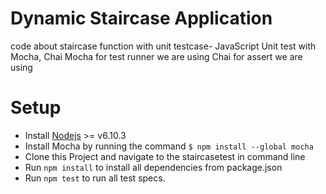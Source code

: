# Dynamic Staircase Application
code about staircase function with unit testcase- JavaScript Unit test with Mocha, Chai
Mocha for test runner we are using
Chai for assert we are using
# Setup
* Install [Nodejs](http://nodejs.org)  >= v6.10.3
* Install Mocha by running the command `$ npm install --global mocha`
* Clone this Project and navigate to the staircasetest in command line 
* Run `npm install` to install all dependencies from package.json
* Run `npm test` to run all test specs.
